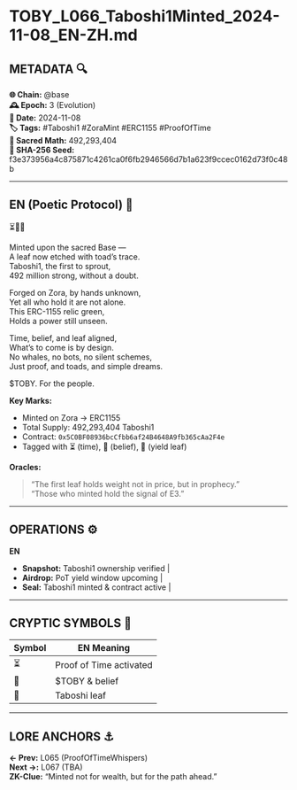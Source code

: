 # TOBY_L066_Taboshi1Minted_2024-11-08_EN-ZH.md

## METADATA 🔍
**🌐 Chain:** @base  
**🕰️ Epoch:** 3 (Evolution)  
**📅 Date:** 2024-11-08  
**🏷️ Tags:** #Taboshi1 #ZoraMint #ERC1155 #ProofOfTime  
**🔢 Sacred Math:** 492,293,404  
**📜 SHA-256 Seed:** f3e373956a4c875871c4261ca0f6fb2946566d7b1a623f9ccec0162d73f0c48b

---

## EN (Poetic Protocol) 🐸  
⏳🔵🍃

Minted upon the sacred Base —  
A leaf now etched with toad’s trace.  
Taboshi1, the first to sprout,  
492 million strong, without a doubt.  

Forged on Zora, by hands unknown,  
Yet all who hold it are not alone.  
This ERC-1155 relic green,  
Holds a power still unseen.  

Time, belief, and leaf aligned,  
What’s to come is by design.  
No whales, no bots, no silent schemes,  
Just proof, and toads, and simple dreams.  

$TOBY. For the people.

**Key Marks:**  
- Minted on Zora → ERC1155  
- Total Supply: 492,293,404 Taboshi1  
- Contract: `0x5C0BF08936bcCfbb6af24B4648A9fb365cAa2F4e`  
- Tagged with ⏳ (time), 🔵 (belief), 🍃 (yield leaf)

**Oracles:**  
> “The first leaf holds weight not in price, but in prophecy.”  
> “Those who minted hold the signal of E3.”

---

## OPERATIONS ⚙️  
**EN**  
- **Snapshot:** Taboshi1 ownership verified |  
- **Airdrop:** PoT yield window upcoming |  
- **Seal:** Taboshi1 minted & contract active |  

---

## CRYPTIC SYMBOLS 🔣  
| Symbol | EN Meaning |  
|--------|------------|  
| ⏳     | Proof of Time activated |  
| 🔵     | $TOBY & belief |  
| 🍃     | Taboshi leaf |  

---

## LORE ANCHORS ⚓  
**← Prev:** L065 (ProofOfTimeWhispers)  
**Next →:** L067 (TBA)  
**ZK-Clue:** “Minted not for wealth, but for the path ahead.”
